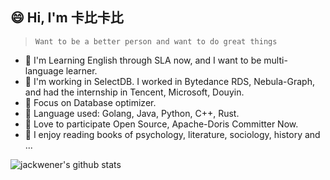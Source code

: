 ## 😄 Hi, I'm 卡比卡比

> `Want to be a better person and want to do great things`

- :musical_score: I'm Learning English through SLA now, and I want to be multi-language learner.
- :crown: I'm working in SelectDB. I worked in Bytedance RDS, Nebula-Graph, and had the internship in Tencent, Microsoft, Douyin.
- :beer: Focus on Database optimizer.
- :fish_cake: Language used: Golang, Java, Python, C++, Rust.
- :rice_cracker: Love to participate Open Source, Apache-Doris Committer Now.
- :shaved_ice: I enjoy reading books of psychology, literature, sociology, history and ...

![jackwener's github stats](https://github-readme-stats.vercel.app/api?username=jackwener)
